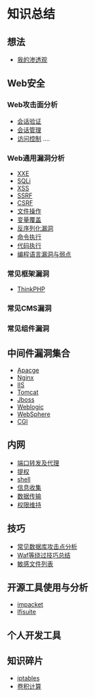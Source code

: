 # 知识总结
## 想法
+ [我的渗透观](https://blog.csdn.net/Blood_Pupil/article/details/88236244)
## Web安全
### Web攻击面分析
+ [会话验证](https://blog.csdn.net/Blood_Pupil/article/details/88940881)
+ [会话管理](https://blog.csdn.net/Blood_Pupil/article/details/89202326)
+ [访问控制]()
....
### Web通用漏洞分析
+ [XXE]()
+ [SQLi]()
+ [XSS]()
+ [SSRF]()
+ [CSRF]()
+ [文件操作]()
+ [变量覆盖]()
+ [反序列化漏洞]()
+ [命令执行]()
+ [代码执行]()
+ [编程语言漏洞与弱点]()
### 常见框架漏洞
+ [ThinkPHP](https://blog.csdn.net/Blood_Pupil/article/details/88756949#ThinkPHP_1)
### 常见CMS漏洞
### 常见组件漏洞
## 中间件漏洞集合
+ [Apacge](https://blog.csdn.net/Blood_Pupil/article/details/88243391#Apache_5)
+ [Nginx](https://blog.csdn.net/Blood_Pupil/article/details/88243391#Nginx_12)
+ [IIS](https://blog.csdn.net/Blood_Pupil/article/details/88243391#IIS_25)
+ [Tomcat](https://blog.csdn.net/Blood_Pupil/article/details/88243391#Tomcat_132)
+ [Jboss](https://blog.csdn.net/Blood_Pupil/article/details/88243391#JBoss_139)
+ [Weblogic](https://blog.csdn.net/Blood_Pupil/article/details/88243391#Weblogic_148)
+ [WebSphere](https://blog.csdn.net/Blood_Pupil/article/details/88243391#WebSphere_183)
+ [CGI](https://blog.csdn.net/Blood_Pupil/article/details/88243391#CGI_184)
## 内网
+ [端口转发及代理](https://blog.csdn.net/Blood_Pupil/article/details/88913145)
+ [提权]()
+ [shell]()
+ [信息收集]()
+ [数据传输]()
+ [权限维持]()
## 技巧
+ [常见数据库攻击点分析]()
+ [Waf等绕过技巧总结]()
+ [敏感文件列表]()
## 开源工具使用与分析
+ [impacket]()
+ [lfisuite]()

## 个人开发工具

## 知识碎片
+ [iptables](https://blog.csdn.net/Blood_Pupil/article/details/90021402)
+ [卷积计算](https://blog.csdn.net/Blood_Pupil/article/details/89402170)

